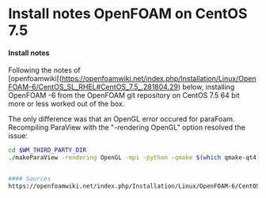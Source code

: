 # Install notes OpenFOAM on CentOS 7.5
#### Install notes
Following the notes of [openfoamwiki[(https://openfoamwiki.net/index.php/Installation/Linux/OpenFOAM-6/CentOS_SL_RHEL#CentOS_7.5_.281804.29) below, installing OpenFOAM -6 from the OpenFOAM git repository on CentOS 7.5 64 bit more or less worked out of the box.

The only difference was that an OpenGL error occured for paraFoam. Recompiling ParaView with the "-rendering OpenGL" option resolved the issue:

```bash
cd $WM_THIRD_PARTY_DIR
./makeParaView -rendering OpenGL -mpi -python -qmake $(which qmake-qt4) > log.makePV 2>&1


#### Sources
https://openfoamwiki.net/index.php/Installation/Linux/OpenFOAM-6/CentOS_SL_RHEL#CentOS_7.5_.281804.29